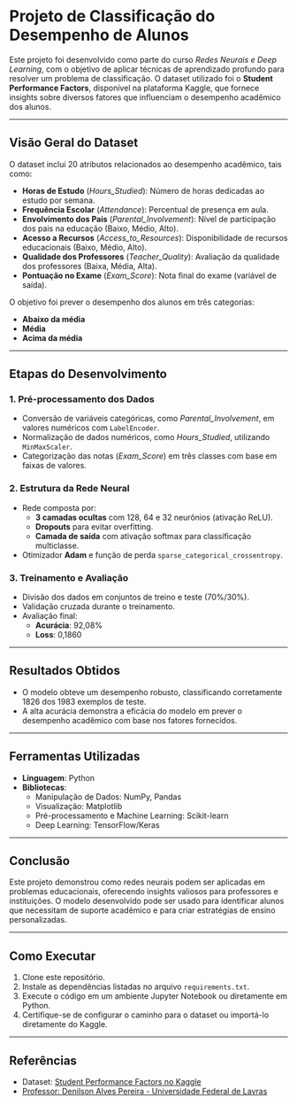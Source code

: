 # Projeto de Classificação do Desempenho de Alunos

Este projeto foi desenvolvido como parte do curso _Redes Neurais e Deep Learning_, com o objetivo de aplicar técnicas de aprendizado profundo para resolver um problema de classificação. O dataset utilizado foi o **Student Performance Factors**, disponível na plataforma Kaggle, que fornece insights sobre diversos fatores que influenciam o desempenho acadêmico dos alunos.

---

## **Visão Geral do Dataset**

O dataset inclui 20 atributos relacionados ao desempenho acadêmico, tais como:

- **Horas de Estudo** (_Hours_Studied_): Número de horas dedicadas ao estudo por semana.
- **Frequência Escolar** (_Attendance_): Percentual de presença em aula.
- **Envolvimento dos Pais** (_Parental_Involvement_): Nível de participação dos pais na educação (Baixo, Médio, Alto).
- **Acesso a Recursos** (_Access_to_Resources_): Disponibilidade de recursos educacionais (Baixo, Médio, Alto).
- **Qualidade dos Professores** (_Teacher_Quality_): Avaliação da qualidade dos professores (Baixa, Média, Alta).
- **Pontuação no Exame** (_Exam_Score_): Nota final do exame (variável de saída).

O objetivo foi prever o desempenho dos alunos em três categorias:

- **Abaixo da média**
- **Média**
- **Acima da média**

---

## **Etapas do Desenvolvimento**

### 1. **Pré-processamento dos Dados**

- Conversão de variáveis categóricas, como _Parental_Involvement_, em valores numéricos com `LabelEncoder`.
- Normalização de dados numéricos, como _Hours_Studied_, utilizando `MinMaxScaler`.
- Categorização das notas (_Exam_Score_) em três classes com base em faixas de valores.

### 2. **Estrutura da Rede Neural**

- Rede composta por:
  - **3 camadas ocultas** com 128, 64 e 32 neurônios (ativação ReLU).
  - **Dropouts** para evitar overfitting.
  - **Camada de saída** com ativação softmax para classificação multiclasse.
- Otimizador **Adam** e função de perda `sparse_categorical_crossentropy`.

### 3. **Treinamento e Avaliação**

- Divisão dos dados em conjuntos de treino e teste (70%/30%).
- Validação cruzada durante o treinamento.
- Avaliação final:
  - **Acurácia**: 92,08%
  - **Loss**: 0,1860

---

## **Resultados Obtidos**

- O modelo obteve um desempenho robusto, classificando corretamente 1826 dos 1983 exemplos de teste.
- A alta acurácia demonstra a eficácia do modelo em prever o desempenho acadêmico com base nos fatores fornecidos.

---

## **Ferramentas Utilizadas**

- **Linguagem**: Python
- **Bibliotecas**:
  - Manipulação de Dados: NumPy, Pandas
  - Visualização: Matplotlib
  - Pré-processamento e Machine Learning: Scikit-learn
  - Deep Learning: TensorFlow/Keras

---

## **Conclusão**

Este projeto demonstrou como redes neurais podem ser aplicadas em problemas educacionais, oferecendo insights valiosos para professores e instituições. O modelo desenvolvido pode ser usado para identificar alunos que necessitam de suporte acadêmico e para criar estratégias de ensino personalizadas.

---

## **Como Executar**

1. Clone este repositório.
2. Instale as dependências listadas no arquivo `requirements.txt`.
3. Execute o código em um ambiente Jupyter Notebook ou diretamente em Python.
4. Certifique-se de configurar o caminho para o dataset ou importá-lo diretamente do Kaggle.

---

## **Referências**

- Dataset: [Student Performance Factors no Kaggle](https://www.kaggle.com/datasets/lainguyn123/student-performance-factors/data)
- [Professor: Denilson Alves Pereira - Universidade Federal de Lavras](https://sites.google.com/ufla.br/denilsonpereira/home?authuser=0)
